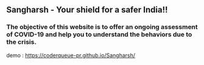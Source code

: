 ## Sangharsh - Your shield for a safer India!!
### The objective of this website is to offer an ongoing assessment of COVID-19 and help you to understand the behaviors due to the crisis.
demo : https://coderqueue-pr.github.io/Sangharsh/
